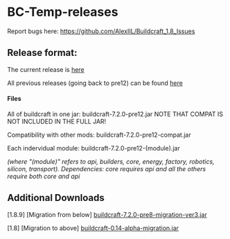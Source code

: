 # BC-Temp-releases

Report bugs here: https://github.com/AlexIIL/Buildcraft_1.8_Issues

## Release format:
The current release is [here](https://github.com/AlexIIL/BC-Temp-releases/releases/tag/7.2.0-pre12)

All previous releases (going back to pre12) can be found [here](https://github.com/AlexIIL/BC-Temp-releases/releases)

#### Files

All of buildcraft in one jar: buildcraft-7.2.0-pre12.jar
NOTE THAT COMPAT IS NOT INCLUDED IN THE FULL JAR!

Compatibility with other mods: buildcraft-7.2.0-pre12-compat.jar

Each indervidual module: buildcraft-7.2.0-pre12-(module).jar

*(where "(module)" refers to api, builders, core, energy, factory, robotics, silicon, transport).*
*Dependencies: core requires api and all the others require both core and api*

## Additional Downloads

[1.8.9] [Migration from below] [buildcraft-7.2.0-pre8-migration-ver3.jar](https://www.dropbox.com/s/9idh2tt02d9c9dq/buildcraft-7.2.0-pre8-migration-ver3.jar?dl=1)

[1.8] [Migration to above] [buildcraft-0.14-alpha-migration.jar]( https://www.dropbox.com/s/24feujbpfik6z8h/buildcraft-0.14-alpha-migration.jar?dl=1)
